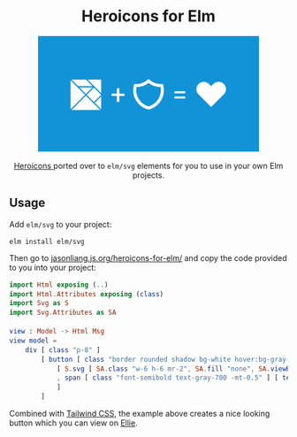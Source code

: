 <h1 align="center">Heroicons for Elm</h1>

<p align="center">
  <img src="resources/meta-image.png" width="400" />
</p>

<p align="center">
  <a href="https://github.com/tailwindlabs/heroicons">
    Heroicons
  </a>
  ported over to <code>elm/svg</code> elements for you to use in your own Elm
  projects.
</p>



## Usage

Add `elm/svg` to your project:

```
elm install elm/svg
```

Then go to
[jasonliang.js.org/heroicons-for-elm/](https://jasonliang.js.org/heroicons-for-elm/)
and copy the code provided to you into your project:

```elm
import Html exposing (..)
import Html.Attributes exposing (class)
import Svg as S
import Svg.Attributes as SA

view : Model -> Html Msg
view model =
    div [ class "p-8" ]
        [ button [ class "border rounded shadow bg-white hover:bg-gray-100 px-4 py-2 flex items-center" ]
            [ S.svg [ SA.class "w-6 h-6 mr-2", SA.fill "none", SA.viewBox "0 0 24 24", SA.strokeWidth "1.5", SA.stroke "currentColor" ] [ S.path [ SA.strokeLinecap "round", SA.strokeLinejoin "round", SA.d "M9 12.75L11.25 15 15 9.75M21 12a9 9 0 11-18 0 9 9 0 0118 0z" ] [] ]
            , span [ class "font-semibold text-gray-700 -mt-0.5" ] [ text "Verify" ]
            ]
        ]
```

Combined with [Tailwind CSS](https://tailwindcss.com/), the example above
creates a nice looking button which you can view on [Ellie](https://ellie-app.com/jyhrn3SKwTHa1).